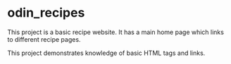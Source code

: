 # odin_recipes
This project is a basic recipe website. It has a main home page which
links to different recipe pages.

This project demonstrates knowledge of basic HTML tags and links.
